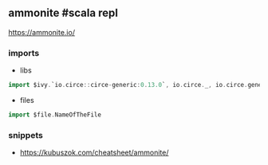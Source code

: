 ## ammonite #scala repl

https://ammonite.io/

### imports

- libs
```scala
import $ivy.`io.circe::circe-generic:0.13.0`, io.circe._, io.circe.generic.auto._, io.circe.syntax._, io.circe.generic.JsonCodec 
```

- files
```scala
import $file.NameOfTheFile
```

### snippets
- https://kubuszok.com/cheatsheet/ammonite/

